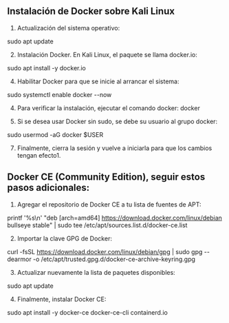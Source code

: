 
## Instalación de Docker sobre Kali Linux

1.	Actualización del sistema operativo:

sudo apt update

2.	Instalación Docker. En Kali Linux, el paquete se llama docker.io:
   
sudo apt install -y docker.io

4.	Habilitar Docker para que se inicie al arrancar el sistema:

sudo systemctl enable docker --now

4.	Para verificar la instalación, ejecutar el comando docker:
docker

5.	Si se desea usar Docker sin sudo, se debe su usuario al grupo docker:
   
sudo usermod -aG docker $USER

7.	Finalmente, cierra la sesión y vuelve a iniciarla para que los cambios tengan efecto1.

## Docker CE (Community Edition), seguir estos pasos adicionales:

1.	Agregar el repositorio de Docker CE a tu lista de fuentes de APT:

printf '%s\\n' "deb [arch=amd64] https://download.docker.com/linux/debian bullseye stable" | sudo tee /etc/apt/sources.list.d/docker-ce.list

2.	Importar la clave GPG de Docker:

curl -fsSL https://download.docker.com/linux/debian/gpg | sudo gpg --dearmor -o /etc/apt/trusted.gpg.d/docker-ce-archive-keyring.gpg

3.	Actualizar nuevamente la lista de paquetes disponibles:

sudo apt update

4.	Finalmente, instalar Docker CE:

sudo apt install -y docker-ce docker-ce-cli containerd.io

